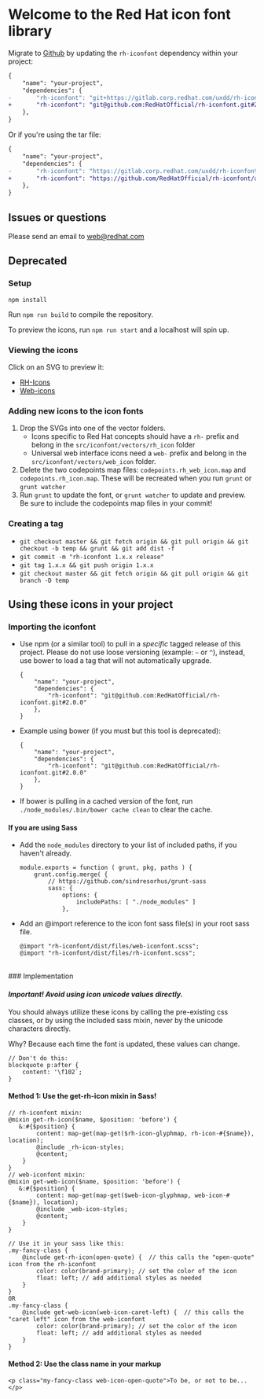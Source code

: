 # Welcome to the Red Hat icon font library

Migrate to [Github](https://github.com/RedHatOfficial/rh-iconfont) by updating the `rh-iconfont` dependency within your project:

```diff
{
    "name": "your-project",
    "dependencies": {
-       "rh-iconfont": "git+https://gitlab.corp.redhat.com/uxdd/rh-iconfont.git#2.0.0"
+       "rh-iconfont": "git@github.com:RedHatOfficial/rh-iconfont.git#2.0.0"
    },
}
```

Or if you're using the tar file:

```diff
{
    "name": "your-project",
    "dependencies": {
-       "rh-iconfont": "https://gitlab.corp.redhat.com/uxdd/rh-iconfont/-/archive/4.1.0/rh-iconfont-4.1.0.tar.gz"
+       "rh-iconfont": "https://github.com/RedHatOfficial/rh-iconfont/archive/4.1.0.tar.gz"
    },
}
```

## Issues or questions

Please send an email to [web@redhat.com](mailto:web@redhat.com)

## Deprecated

### Setup

```
npm install
```

<!-- You'll need to install fontforge yourself. -->

Run `npm run build` to compile the repository.

To preview the icons, run `npm run start` and a localhost will spin up.

### Viewing the icons

Click on an SVG to preview it:

-   [RH-Icons](https://github.com/RedHatOfficial/rh-iconfont/tree/master/src/iconfont/vectors/rh_icon)
-   [Web-icons](https://github.com/RedHatOfficial/rh-iconfont/tree/master/src/iconfont/vectors/web_icon)

### Adding new icons to the icon fonts

1. Drop the SVGs into one of the vector folders.
    - Icons specific to Red Hat concepts should have a `rh-` prefix and belong in the `src/iconfont/vectors/rh_icon` folder
    - Universal web interface icons need a `web-` prefix and belong in the `src/iconfont/vectors/web_icon` folder.
2. Delete the two codepoints map files: `codepoints.rh_web_icon.map` and `codepoints.rh_icon.map`. These will be recreated when you run `grunt` or `grunt watcher`
3. Run `grunt` to update the font, or `grunt watcher` to update and preview. Be sure to include the codepoints map files in your commit!

### Creating a tag

-   `git checkout master && git fetch origin && git pull origin && git checkout -b temp && grunt && git add dist -f`
-   `git commit -m "rh-iconfont 1.x.x release"`
-   `git tag 1.x.x && git push origin 1.x.x`
-   `git checkout master && git fetch origin && git pull origin && git branch -D temp`

## Using these icons in your project

### Importing the iconfont

-   Use npm (or a similar tool) to pull in a _specific_ tagged release of this project. Please do not use loose versioning (example: `~` or `^`), instead, use bower to load a tag that will not automatically upgrade.

    ```
    {
        "name": "your-project",
        "dependencies": {
            "rh-iconfont": "git@github.com:RedHatOfficial/rh-iconfont.git#2.0.0"
        },
    }
    ```

-   Example using bower (if you must but this tool is deprecated):

    ```
    {
        "name": "your-project",
        "dependencies": {
            "rh-iconfont": "git@github.com:RedHatOfficial/rh-iconfont.git#2.0.0"
        },
    }
    ```

-   If bower is pulling in a cached version of the font, run `./node_modules/.bin/bower cache clean` to clear the cache.

#### If you are using Sass

-   Add the `node_modules` directory to your list of included paths, if you haven't already.

    ```
    module.exports = function ( grunt, pkg, paths ) {
        grunt.config.merge( {
            // https://github.com/sindresorhus/grunt-sass
            sass: {
                options: {
                    includePaths: [ "./node_modules" ]
                },
    ```

-   Add an @import reference to the icon font sass file(s) in your root sass file.

    ```
    @import "rh-iconfont/dist/files/web-iconfont.scss";
    @import "rh-iconfont/dist/files/rh-iconfont.scss";
    ```

<br/>
### Implementation

#### _Important! Avoid using icon unicode values directly._

You should always utilize these icons by calling the pre-existing css classes, or by using the included sass mixin, never by the unicode characters directly.

Why? Because each time the font is updated, these values can change.

```
// Don't do this:
blockquote p:after {
    content: '\f102`;
}
```

#### Method 1: Use the get-rh-icon mixin in Sass!

```
// rh-iconfont mixin:
@mixin get-rh-icon($name, $position: 'before') {
   &:#{$position} {
        content: map-get(map-get($rh-icon-glyphmap, rh-icon-#{$name}), location);
        @include _rh-icon-styles;
        @content;
    }
}
// web-iconfont mixin:
@mixin get-web-icon($name, $position: 'before') {
   &:#{$position} {
        content: map-get(map-get($web-icon-glyphmap, web-icon-#{$name}), location);
        @include _web-icon-styles;
        @content;
    }
}

// Use it in your sass like this:
.my-fancy-class {
    @include get-rh-icon(open-quote) {  // this calls the "open-quote" icon from the rh-iconfont
        color: color(brand-primary); // set the color of the icon
        float: left; // add additional styles as needed
    }
}
OR
.my-fancy-class {
    @include get-web-icon(web-icon-caret-left) {  // this calls the "caret left" icon from the web-iconfont
        color: color(brand-primary); // set the color of the icon
        float: left; // add additional styles as needed
    }
}
```

#### Method 2: Use the class name in your markup

```
<p class="my-fancy-class web-icon-open-quote">To be, or not to be...</p>
```
